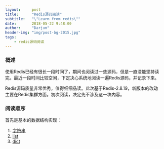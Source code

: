 ```yaml
---
layout:		post
title:		"Redis源码阅读"
subtitle: 	"\"Learn from redis\""
date:		2018-05-22 9:48:00
author:		"Darjun"
header-img:	"img/post-bg-2015.jpg"
tags:
    - redis源码阅读
---
```


### 概述
使用Redis已经有很长一段时间了，期间也阅读过一些源码，但是一直没能坚持读完。最近一段时间比较空闲，下定决心系统地阅读一遍Redis源码，并记录下来。

Redis源码质量非常优秀，值得细细品读。此次基于Redis-2.8.19，新版本的改动主要在Redis集群方面。初次阅读，决定先不涉及这一块内容。

### 阅读顺序

首先是基本的数据结构实现：

1. [字符串][1]
2. [list][2]
3. [dict][3]


[1]: /2018/05/22/redis-sds/
[2]: /2018/05/23/redis-list/
[3]: /2018/05/23/redis-dict/